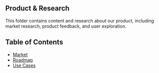## Product & Research

This folder contains content and research about our product, including market research, product feedback, and user exploration.

## Table of Contents

- [Market](./market.md)
- [Roadmap](./roadmap.md)
- [Use Cases](./use_cases.md)
